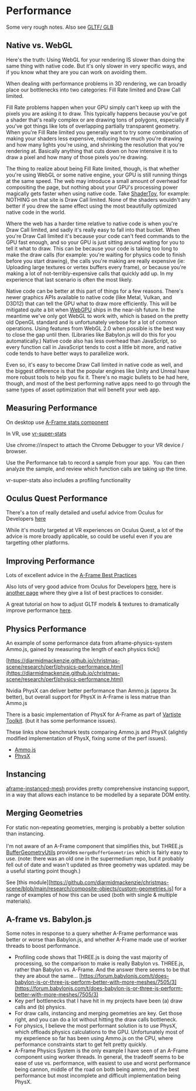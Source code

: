 # Performance

Some very rough notes. Also see [GLTF/ GLB](gltf.md)

## Native vs. WebGL

Here's the truth: Using WebGL for your rendering IS slower than doing the same thing with native code. But it's only slower in very specific ways, and if you know what they are you can work on avoiding them.

When dealing with performance problems in 3D rendering, we can broadly place our bottlenecks into two categories: Fill Rate limited and Draw Call limited.

Fill Rate problems happen when your GPU simply can't keep up with the pixels you are asking it to draw. This typically happens because you've got a shader that's really complex or are drawing tons of polygons, especially if you've got things like lots of overlapping partially transparent geometry. When you're Fill Rate limited you generally want to try some combination of making your shaders less expensive, reducing how much you're drawing and how many lights you're using, and shrinking the resolution that you're rendering at. Basically anything that cuts down on how intensive it is to draw a pixel and how many of those pixels you're drawing.

The thing to realize about being Fill Rate limited, though, is that whether you're using WebGL or some native engine, your GPU is still running things at the same speed. The web may introduce a small amount of overhead for compositing the page, but nothing about your GPU's processing power magically gets faster when using native code. Take [ShaderToy](https://www.shadertoy.com), for example: NOTHING on that site is Draw Call limited. None of the shaders wouldn't any better if you drew the same effect using the most beautifully optimized native code in the world.

Where the web has a harder time relative to native code is when you're Draw Call limited, and sadly it's really easy to fall into that bucket. When you're Draw Call limited it's because your code can't feed commands to the GPU fast enough, and so your GPU is just sitting around waiting for you to tell it what to draw. This can be because your code is taking too long to make the draw calls (for example: you're waiting for physics code to finish before you start drawing), the calls you're making are really expensive (ie: Uploading large textures or vertex buffers every frame), or because you're making a lot of not-terribly-expensive calls that quickly add up. In my experience that last scenario is often the most likely.

Native code can be better at this part of things for a few reasons. There's newer graphics APIs available to native code (like Metal, Vulkan, and D3D12) that can tell the GPU what to draw more efficiently. This will be mitigated quite a bit when [WebGPU](https://gpuweb.github.io/gpuweb/) ships in the near-ish future. In the meantime we've only got WebGL to work with, which is based on the pretty old OpenGL standard and is unfortunately verbose for a lot of common operations. Using features from WebGL 2.0 when possible is the best way to close the gap until then. (Libraries like Babylon.js will do this for you automatically.) Native code also has less overhead than JavaScript, so every function call in JavaScript tends to cost a little bit more, and native code tends to have better ways to parallelize work.

Even so, it's easy to become Draw Call limited in native code as well, and the biggest difference is that the popular engines like Unity and Unreal have more robust tools to help you fix it. There's no magic bullets to be had here, though, and most of the best performing native apps need to go through the same types of asset optimization that will benefit your web app.

## Measuring Performance

On desktop use [A-Frame stats component](https://aframe.io/docs/master/components/stats.html)

In VR, use [vr-super-stats](https://github.com/kylebakerio/vr-super-stats)

Use chrome://inspect to attach the Chrome Debugger to your VR device / browser.

Use the Performance tab to record a sample from your app. &nbsp;You can then analyze the sample, and review which function calls are taking up the time.

vr-super-stats also includes a profiling functionality

## Oculus Quest Performance

There's a ton of really detailed and useful advice from Oculus for Developers [here](https://developer.oculus.com/documentation/web/webxr-perf/)

While it's mostly targeted at VR experiences on Oculus Quest, a lot of the advice is more broadly applicable, so could be useful even if you are targetting other platforms.

## Improving Performance

Lots of excellent advice in the [A-Frame Best Practices](https://aframe.io/docs/master/introduction/best-practices.html#performance)

Also lots of very good advice from Oculus for Developers [here](https://developer.oculus.com/documentation/web/webxr-perf/), here is [another page](https://developer.oculus.com/documentation/web/webxr-perf-bp/) where they give a list of best practices to consider.

A great tutorial on how to adjust GLTF models & textures to dramatically improve performance [here](https://toji.github.io/webxr-scene-optimization/).

## Physics Performance

An example of some performance data from aframe-physics-system Ammo.js, gained by measuring the length of each physics tick()

[https://diarmidmackenzie.github.io/christmas-scene/research/perf/physics-performance.html](https://diarmidmackenzie.github.io/christmas-scene/research/perf/physics-performance.html)

Nvidia PhysX can deliver better performance than Ammo.js (approx 3x better), but overall support for PhysX in A-Frame is less matrue than Ammo.js

There is a basic implementation of PhysX for A-Frame as part of [Vartiste Toolkit](https://www.npmjs.com/package/aframe-vartiste-toolkit). (but it has some performance issues).

These links show benchmark tests comparing Ammo.js and PhysX (alightly modified implementation of PhysX, fixing some of the perf issues).

- [Ammo.js](https://diarmidmackenzie.github.io/christmas-scene/research/physics-benchmarks/benchmark1-ammo.html)
- [PhysX](https://diarmidmackenzie.github.io/christmas-scene/research/physics-benchmarks/benchmark1-physx.html)

## Instancing

[aframe-instanced-mesh](https://www.npmjs.com/package/aframe-instanced-mesh) provides pretty comprehensive instancing support, in a way that allows each instance to be modelled by a separate DOM entity.

## Merging Geometries

For static non-repeating geometries, merging is probably a better solution than instancing.<br><br>I'm not aware of an A-Frame component that simplifies this, but THREE.js [BufferGeometryUtils](https://threejs.org/docs/#examples/en/utils/BufferGeometryUtils) provides `mergeBufferGeometries` which is fairly easy to use. (note: there was an old one in the supermedium repo, but it probably fell out of date and wasn't updated as three geometry was updated. may be a useful starting point though.)

See [this module][https://github.com/diarmidmackenzie/christmas-scene/blob/main/research/composite-objects/custom-geometries.js] for a range of examples of how this can be used (both with single & multiple materials).

## A-frame vs. Babylon.js

Some notes in response to a query whether A-Frame performance was better or worse than Babylon.js, and whether A-Frame made use of worker threads to boost performance.

- Profiling code shows that THREE.js is doing the vast majority of processing, so the comparison to make is really Babylon vs. THREE.js, rather than Babylon vs. A-Frame. And the answer there seems to be that they are about the same... [https://forum.babylonjs.com/t/does-babylon-js-or-three-js-perform-better-with-more-meshes/7505/3](https://forum.babylonjs.com/t/does-babylon-js-or-three-js-perform-better-with-more-meshes/7505/3)
- Key perf bottlenecks that I have hit in my projects have been (a) draw calls and (b) physics.
- For draw calls, instancing and merging geometries are key. Get those right, and you can do a lot without hitting the draw calls bottleneck.
- For physics, I believe the most performant solution is to use PhysX, which offloads physics calculations to the GPU. Unfortunately most of my experience so far has been using Ammo.js on the CPU, where performance constraints start to get felt pretty quickly.
- A-Frame Physics System is the only example I have seen of an A-Frame component using worker threads. In general, the tradeoff seems to be ease of use vs. performance, with easiest to use and worst performance being cannon, middle of the road on both being ammo, and the best performance but most incomplete and difficult implementation being PhysX.
